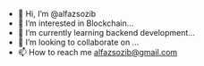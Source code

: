 - 👋 Hi, I’m @alfazsozib
- 👀 I’m interested in Blockchain...
- 🌱 I’m currently learning backend development...
- 💞️ I’m looking to collaborate on ...
- 📫 How to reach me alfazsozib@gmail.com

<!---
alfazsozib/alfazsozib is a ✨ special ✨ repository because its `README.md` (this file) appears on your GitHub profile.
You can click the Preview link to take a look at your changes.
--->
